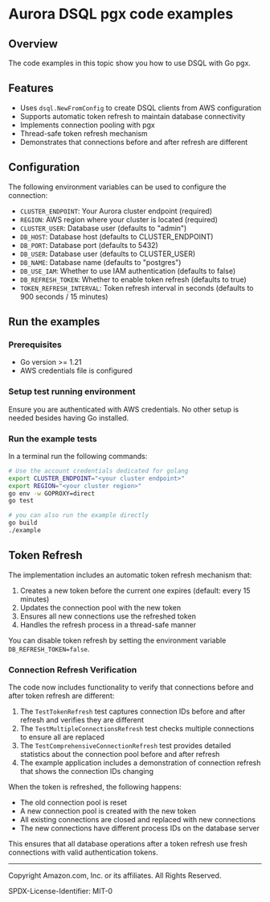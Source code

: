 # Aurora DSQL pgx code examples

## Overview

The code examples in this topic show you how to use DSQL with Go pgx.

## Features

- Uses `dsql.NewFromConfig` to create DSQL clients from AWS configuration
- Supports automatic token refresh to maintain database connectivity
- Implements connection pooling with pgx
- Thread-safe token refresh mechanism
- Demonstrates that connections before and after refresh are different

## Configuration

The following environment variables can be used to configure the connection:

- `CLUSTER_ENDPOINT`: Your Aurora cluster endpoint (required)
- `REGION`: AWS region where your cluster is located (required)
- `CLUSTER_USER`: Database user (defaults to "admin")
- `DB_HOST`: Database host (defaults to CLUSTER_ENDPOINT)
- `DB_PORT`: Database port (defaults to 5432)
- `DB_USER`: Database user (defaults to CLUSTER_USER)
- `DB_NAME`: Database name (defaults to "postgres")
- `DB_USE_IAM`: Whether to use IAM authentication (defaults to false)
- `DB_REFRESH_TOKEN`: Whether to enable token refresh (defaults to true)
- `TOKEN_REFRESH_INTERVAL`: Token refresh interval in seconds (defaults to 900 seconds / 15 minutes)

## Run the examples

### Prerequisites

* Go version >= 1.21
* AWS credentials file is configured

### Setup test running environment

Ensure you are authenticated with AWS credentials. No other setup is needed besides having Go installed.

### Run the example tests

In a terminal run the following commands:

```sh
# Use the account credentials dedicated for golang
export CLUSTER_ENDPOINT="<your cluster endpoint>"
export REGION="<your cluster region>"
go env -w GOPROXY=direct
go test

# you can also run the example directly
go build
./example
```

## Token Refresh

The implementation includes an automatic token refresh mechanism that:

1. Creates a new token before the current one expires (default: every 15 minutes)
2. Updates the connection pool with the new token
3. Ensures all new connections use the refreshed token
4. Handles the refresh process in a thread-safe manner

You can disable token refresh by setting the environment variable `DB_REFRESH_TOKEN=false`.

### Connection Refresh Verification

The code now includes functionality to verify that connections before and after token refresh are different:

1. The `TestTokenRefresh` test captures connection IDs before and after refresh and verifies they are different
2. The `TestMultipleConnectionsRefresh` test checks multiple connections to ensure all are replaced
3. The `TestComprehensiveConnectionRefresh` test provides detailed statistics about the connection pool before and after refresh
4. The example application includes a demonstration of connection refresh that shows the connection IDs changing

When the token is refreshed, the following happens:
- The old connection pool is reset
- A new connection pool is created with the new token
- All existing connections are closed and replaced with new connections
- The new connections have different process IDs on the database server

This ensures that all database operations after a token refresh use fresh connections with valid authentication tokens.

---

Copyright Amazon.com, Inc. or its affiliates. All Rights Reserved.

SPDX-License-Identifier: MIT-0
